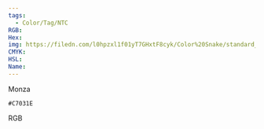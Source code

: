 ```yaml
---
tags:
  - Color/Tag/NTC
RGB:
Hex:
img: https://filedn.com/l0hpzxl1f01yT7GHxtF8cyk/Color%20Snake/standard_csv_to_svg//C7031E.svg
CMYK:
HSL:
Name:
---
```

Monza
```palette
#C7031E
```
RGB
